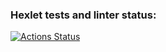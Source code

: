 ### Hexlet tests and linter status:
[![Actions Status](https://github.com/BuyanauskasAA/php-project-9/actions/workflows/hexlet-check.yml/badge.svg)](https://github.com/BuyanauskasAA/php-project-9/actions)